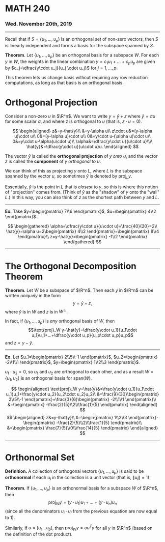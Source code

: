 # MATH 240
### Wed. November 20th, 2019
---

Recall that if $S=\{u_1,...,u_p\}$ is an orthogonal set of non-zero vectors, then $S$ is linearly independent and forms a basis for the subspace spanned by $S$.

__Theorem.__ Let $\{u_1,...,u_p\}$ be an orthogonal basis for a subspace $W$. For each $y$ in $W$, the weights in the linear combination $y=c_1u_1+...+c_pu_p$ are given by $c_j=\dfrac{y\cdot u_j}{u_j \cdot u_j}$ for $j=1,...,p$.

This theorem lets us change basis without requiring any row reduction computations, as long as that basis is an orthogonal basis.

# Orthogonal Projection

Consider a non-zero $u$ in $\R^n$. We want to write $y=\hat{y}+z$ where $\hat{y}=\alpha u$ for some scalar $\alpha$, and where $z$ is orthogonal to $u$ (that is, $z\cdot u=0$).

$$
\begin{aligned}
    z&=y-\hat{y}\\
    &=y-\alpha u\\
    z\cdot u&=(y-\alpha u)\cdot u\\
    0&=(y-\alpha u)\cdot u\\
    0&=y\cdot u-(\alpha u)\cdot u\\
    0&=y\cdot u-\alpha(u\cdot u)\\
    \alpha&=\dfrac{y\cdot u}{u\cdot u}\\\\
    \hat{y}&=\dfrac{y\cdot u}{u\cdot u}u.
\end{aligned}
$$

The vector $\hat{y}$ is called the __orthogonal projection__ of $y$ _onto_ $u$, and the vector $z$ is called the __component__ of $y$ _orthogonal to_ $u$.

We can think of this as projecting $y$ onto $L$, where $L$ is the subspace spanned by the vector $u$, so sometimes $\hat{y}$ is denoted by $\text{proj}_L y$.

Essentially, $\hat{y}$ is the point in $L$ that is _closest_ to $y$, so this is where this notion of "projection" comes from. (Think of $\hat{y}$ as the "shadow" of $y$ onto the "wall" $L$.)
In this way, you can also think of $z$ as the shortest path between $y$ and $L$.

---
__Ex.__ Take $y=\begin{pmatrix}
    7\\6
\end{pmatrix}$, $u=\begin{pmatrix}
    4\\2
\end{pmatrix}$.

$$
\begin{gathered}
    \alpha=\dfrac{y\cdot u}{u\cdot u}=\frac{40}{20}=2\\
    \hat{y}=\alpha u=2\begin{pmatrix}
        4\\2
    \end{pmatrix}=\begin{pmatrix}
        8\\4
    \end{pmatrix}\\
    z=y-\hat{y}=\begin{pmatrix}
        -1\\2
    \end{pmatrix}
\end{gathered}
$$

---
# The Orthogonal Decomposition Theorem
__Theorem.__ Let $W$ be a subspace of $\R^n$. Then each $y$ in $\R^n$ can be written _uniquely_ in the form $$y=\hat{y}+z,$$ where $\hat{y}$ is in $W$ and $z$ is in $W^\perp$.

In fact, if $\{u_1,...,u_p\}$ is _any_ orthogonal basis of $W$, then $$\text{proj}_W y=\hat{y}=\dfrac{y\cdot u_1}{u_1\cdot u_1}u_1+...+\dfrac{y\cdot u_p}{u_p\cdot u_p}u_p$$ and $z=y-\hat{y}$.

---
__Ex.__ Let $u_1=\begin{pmatrix}
    2\\5\\-1
\end{pmatrix}$, $u_2=\begin{pmatrix}
    -2\\1\\1
\end{pmatrix}$, $y=\begin{pmatrix}
    1\\2\\3
\end{pmatrix}$.

$u_1\cdot u_2=0$, so $u_1$ and $u_2$ are orthogonal to each other, and as a result $W=\{u_1,u_2\}$ is an orthogonal basis for $\text{span}(W)$.

$$
\begin{aligned}
    \text{proj}_W y=\hat{y}&=\frac{y\cdot u_1}{u_1\cdot u_1}u_1+\frac{y\cdot u_2}{u_2\cdot u_2}u_2\\
    &=\frac{9}{30}\begin{pmatrix}
        2\\5\\-1
    \end{pmatrix}+\frac{3}{6}\begin{pmatrix}
        -2\\1\\1
    \end{pmatrix}\\
    &=\begin{pmatrix}
        -\frac{2}{5}\\2\\\frac{1}{5}
    \end{pmatrix}
\end{aligned}
$$$$
\begin{aligned}
    z&=y-\hat{y}\\
    &=\begin{pmatrix}
        1\\2\\3
    \end{pmatrix}-\begin{pmatrix}
        -\frac{2}{5}\\2\\\frac{1}{5}
    \end{pmatrix}\\
    &=\begin{pmatrix}
        \frac{7}{5}\\0\\\frac{14}{5}
    \end{pmatrix}
\end{aligned}
$$

---
# Orthonormal Set

__Definition.__ A collection of orthogonal vectors $\{u_1,...,u_p\}$ is said to be __orthonormal__ if each $u_i$ in the collection is a unit vector (that is, $\lVert u_i \rVert=1$).

__Theorem.__ If $\{u_1,...,u_p\}$ is an orthonormal basis for a subspace $W$ of $\R^n$, then $$\text{proj}_W y=(y\cdot u_1)u_1+...+(y\cdot u_n)u_n$$ (since all the denominators $u_i\cdot u_i$ from the previous equation are now equal to $1$).

Similarly, if $u=[u_1 ... u_p]$, then $\text{proj}_W y=uu^Ty$ for all $y$ in $\R^n$ (based on the definition of the dot product).
